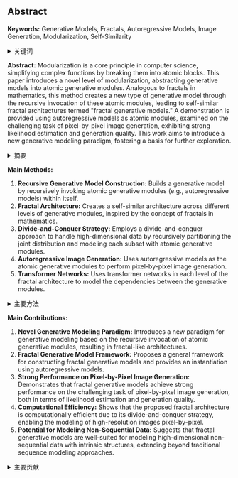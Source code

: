 ## Abstract

**Keywords:** Generative Models, Fractals, Autoregressive Models, Image Generation, Modularization, Self-Similarity

<details>
    <summary>关键词</summary>
    <ul>
        生成模型，分形，自回归模型，图像生成，模块化，自相似性
    <ul>
</details>

**Abstract:**
Modularization is a core principle in computer science, simplifying complex functions by breaking them into atomic blocks. This paper introduces a novel level of modularization, abstracting generative models into atomic generative modules. Analogous to fractals in mathematics, this method creates a new type of generative model through the recursive invocation of these atomic modules, leading to self-similar fractal architectures termed "fractal generative models." A demonstration is provided using autoregressive models as atomic modules, examined on the challenging task of pixel-by-pixel image generation, exhibiting strong likelihood estimation and generation quality. This work aims to introduce a new generative modeling paradigm, fostering a basis for further exploration.

<details>
    <summary>摘要</summary>
    <ul>
        模块化是计算机科学的核心原则，它通过将复杂函数分解为原子块来简化它们。本文介绍了一种新的模块化级别，将生成模型抽象为原子生成模块。类似于数学中的分形，这种方法通过递归调用这些原子模块创建了一种新型的生成模型，从而产生自相似的分形架构，称为“分形生成模型”。通过使用自回归模型作为原子模块提供了一个演示，并在逐像素图像生成的挑战性任务上进行了检验，表现出强大的似然估计和生成质量。这项工作旨在介绍一种新的生成建模范例，为进一步探索奠定基础。
    <ul>
</details>

**Main Methods:**

1.  **Recursive Generative Model Construction:** Builds a generative model by recursively invoking atomic generative modules (e.g., autoregressive models) within itself.
2.  **Fractal Architecture:** Creates a self-similar architecture across different levels of generative modules, inspired by the concept of fractals in mathematics.
3.  **Divide-and-Conquer Strategy:** Employs a divide-and-conquer approach to handle high-dimensional data by recursively partitioning the joint distribution and modeling each subset with atomic generative modules.
4.  **Autoregressive Image Generation:** Uses autoregressive models as the atomic generative modules to perform pixel-by-pixel image generation.
5.  **Transformer Networks:** Uses transformer networks in each level of the fractal architecture to model the dependencies between the generative modules.

<details>
    <summary>主要方法</summary>
    <ul>
        <li><strong>递归生成模型构建：</strong>通过递归调用自身内部的原子生成模块（例如，自回归模型）来构建生成模型。</li>
        <li><strong>分形架构：</strong>创建一种在不同级别的生成模块中具有自相似性的架构，灵感来自数学中分形的概念。</li>
        <li><strong>分而治之策略：</strong>采用分而治之的方法，通过递归地划分联合分布并使用原子生成模块对每个子集进行建模来处理高维数据。</li>
        <li><strong>自回归图像生成：</strong>使用自回归模型作为原子生成模块来执行逐像素图像生成。</li>
        <li><strong>Transformer 网络：</strong>在分形架构的每一层中使用 Transformer 网络来建模生成模块之间的依赖关系。</li>
    </ul>
</details>

**Main Contributions:**

1.  **Novel Generative Modeling Paradigm:** Introduces a new paradigm for generative modeling based on the recursive invocation of atomic generative modules, resulting in fractal-like architectures.
2.  **Fractal Generative Model Framework:** Proposes a general framework for constructing fractal generative models and provides an instantiation using autoregressive models.
3.  **Strong Performance on Pixel-by-Pixel Image Generation:** Demonstrates that fractal generative models achieve strong performance on the challenging task of pixel-by-pixel image generation, both in terms of likelihood estimation and generation quality.
4.  **Computational Efficiency:** Shows that the proposed fractal architecture is computationally efficient due to its divide-and-conquer strategy, enabling the modeling of high-resolution images pixel-by-pixel.
5.  **Potential for Modeling Non-Sequential Data:** Suggests that fractal generative models are well-suited for modeling high-dimensional non-sequential data with intrinsic structures, extending beyond traditional sequence modeling approaches.

<details>
    <summary>主要贡献</summary>
    <ul>
        <li><strong>新的生成建模范例：</strong> 介绍了一种基于原子生成模块的递归调用的新的生成建模范例，从而产生类似分形的架构。</li>
        <li><strong>分形生成模型框架：</strong> 提出了一个用于构建分形生成模型的通用框架，并提供了一个使用自回归模型的实例。</li>
        <li><strong>在逐像素图像生成方面表现出色：</strong> 证明了分形生成模型在逐像素图像生成的挑战性任务中取得了出色的性能，无论是在似然估计还是生成质量方面。</li>
        <li><strong>计算效率：</strong> 表明所提出的分形架构由于其分而治之的策略而具有计算效率，从而可以逐像素地对高分辨率图像进行建模。</li>
        <li><strong>建模非序列数据的潜力：</strong> 建议分形生成模型非常适合建模具有内在结构的高维非序列数据，从而超越了传统的序列建模方法。</li>
    </ul>
</details>
